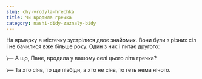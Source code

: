 ```yaml
---
slug: chy-vrodyla-hrechka
title: Чи вродила гречка
category: nashi-didy-zaznaly-bidy
---
```

На ярмарку в містечку зустрілися двоє знайомих. Вони були з різних сіл і не бачилися вже більше року. Один з них і питає другого:

\— А що, Пане, вродила у вашому селі цього літа гречка?

\— Та хто сіяв, то ще півбіди, а хто не сіяв, то геть нема нічого.
